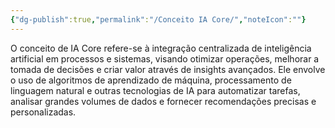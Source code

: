 ```yaml
---
{"dg-publish":true,"permalink":"/Conceito IA Core/","noteIcon":""}
---
```



 O conceito de IA Core refere-se à integração centralizada de inteligência artificial em processos e sistemas,  visando otimizar operações, melhorar a tomada de decisões e criar valor através de insights avançados. 
 Ele envolve o uso de algoritmos de aprendizado de máquina, processamento de linguagem natural e outras  tecnologias de IA para automatizar tarefas, analisar grandes volumes de dados e fornecer recomendações precisas e personalizadas.
